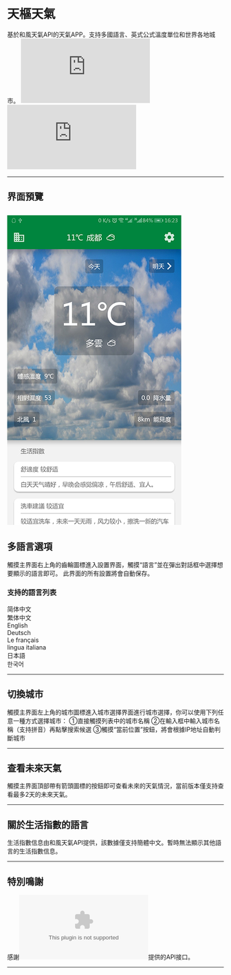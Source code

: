 # 天樞天氣
基於和風天氣API的天氣APP。支持多國語言、英式公式溫度單位和世界各地城市。
![查看简体中文Readme文档](https://github.com/DubheBroken/DubheWeather/blob/master/Readme-zh_tw.md)
![View English Readme Document](https://github.com/DubheBroken/DubheWeather/blob/master/Readme-zh_cn.md)

---------------------------------------
## 界面預覽
![主界面](https://github.com/DubheBroken/DubheWeather/blob/master/readme_image/Screenshot_main_tw.jpg)
---------------------------------------
## 多語言選項
觸摸主界面右上角的齒輪圖標進入設置界面，觸摸“語言”並在彈出對話框中選擇想要顯示的語言即可。
此界面的所有設置將會自動保存。
### 支持的語言列表
简体中文  
繁体中文  
English  
Deutsch  
Le français  
lingua italiana  
日本語  
한국어  

---------------------------------------
## 切換城市
觸摸主界面左上角的城市圖標進入城市選擇界面進行城市選擇，你可以使用下列任意一種方式選擇城市：
①直接觸摸列表中的城市名稱
②在輸入框中輸入城市名稱（支持拼音）再點擊搜索候選
③觸摸“當前位置”按鈕，將會根據IP地址自動判斷城市

---------------------------------------
## 查看未來天氣
觸摸主界面頂部帶有箭頭圖標的按鈕即可查看未來的天氣情況，當前版本僅支持查看最多2天的未來天氣。

---------------------------------------
## 關於生活指數的語言
生活指數信息由和風天氣API提供，該數據僅支持簡體中文。暫時無法顯示其他語言的生活指數信息。

---------------------------------------
## 特別鳴謝
感謝![和風天氣](www.heweather.com)提供的API接口。

---------------------------------------